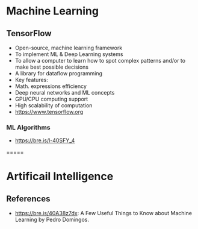 # Machine Learning

## TensorFlow
- Open-source, machine learning framework
- To implement ML & Deep Learning systems
- To allow a computer to learn how to spot complex patterns and/or to make best possible decisions
- A library for dataflow programming
- Key features:
- Math. expressions efficiency
- Deep neural networks and ML concepts
- GPU/CPU computing support
- High scalability of computation
- https://www.tensorflow.org


### ML Algorithms
- https://bre.is/l-40SFY_4

=====

# Artificail Intelligence

## References
- https://bre.is/40A38z7dx: A Few Useful Things to Know about Machine Learning by Pedro Domingos.

